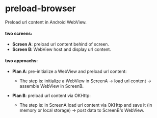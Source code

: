 # preload-browser
Preload url content in Android WebView.

#### two screens:
+ **Screen A**: preload url content behind of screen. 
+ **Screen B**: WebView host and display url content.

#### two approachs:
+ **Plan A**: pre-initialize a WebView and preload url content:
  - The step is: initialize a WebView in ScreenA -> load url content -> assemble WebView in ScreenB.

+ **Plan B**: preload url content via OKHttp:
  - The step is: in ScreenA load url content via OKHttp and save it (in memory or local storage) -> post data to ScreenB's WebView.


